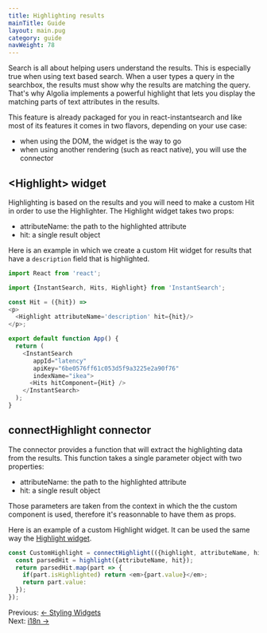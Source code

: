 ```yaml
---
title: Highlighting results
mainTitle: Guide
layout: main.pug
category: guide
navWeight: 78
---
```


Search is all about helping users understand the results. This is especially true when using
text based search. When a user types a query in the searchbox, the results
must show why the results are matching the query. That's why Algolia implements
a powerful highlight that lets you display the matching parts of text attributes in
the results.

This feature is already packaged for you in react-instantsearch and
like most of its features it comes in two flavors, depending on your use case:
 - when using the DOM, the widget is the way to go
 - when using another rendering (such as react native), you will use the connector

## &lt;Highlight&gt; widget

Highlighting is based on the results and you will need to make a custom Hit in order
to use the Highlighter. The Highlight widget takes two props:
 - attributeName: the path to the highlighted attribute
 - hit: a single result object

Here is an example in which we create a custom Hit widget for results that have a
`description` field that is highlighted.

```javascript
import React from 'react';

import {InstantSearch, Hits, Highlight} from 'InstantSearch';

const Hit = ({hit}) =>
<p>
  <Highlight attributeName='description' hit={hit}/>
</p>;

export default function App() {
  return (
    <InstantSearch
       appId="latency"
       apiKey="6be0576ff61c053d5f9a3225e2a90f76"
       indexName="ikea">
      <Hits hitComponent={Hit} />
    </InstantSearch>
  );
}
```

## connectHighlight connector

The connector provides a function that will extract the highlighting data
from the results. This function takes a single parameter object with two
properties:
 - attributeName: the path to the highlighted attribute
 - hit: a single result object

Those parameters are taken from the context in which the the custom component
is used, therefore it's reasonnable to have them as props.

Here is an example of a custom Highlight widget. It can be used the same
way the [Highlight widget](guide/Highlighting_results.html#highlight-widget).

```javascript
const CustomHighlight = connectHighlight(({highlight, attributeName, hit}) => {
  const parsedHit = highlight({attributeName, hit});
  return parsedHit.map(part => {
    if(part.isHighlighted) return <em>{part.value}</em>;
    return part.value:
  });
});
```

<div class="guide-nav">
    <div class="guide-nav-left">
        Previous: <a href="guide/Styling_widgets.html">← Styling Widgets</a>
    </div>
    <div class="guide-nav-right">
        Next: <a href="guide/i18n.html">i18n →</a>
    </div>
</div>